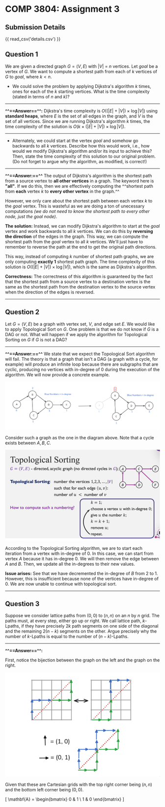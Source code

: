 # COMP 3804: Assignment 3

## Submission Details

{{ read_csv('details.csv') }}

## Question 1

We are given a directed graph $G =(V,E)$ with $|V|$  = $n$ vertices.  Let $goal$ be a vertex  of $G$.  We want to compute a shortest path   from each of  $k$ vertices of $G$ to $goal$, where $k<n$.

- We could solve the problem by applying Dijkstra's algorithm $k$ times, ones for each of the $k$ starting vertices. What is the time  complexity (stated in terms of $n$ and $k$)? 

---

**^^==Answer==^^:** Dijkstra's time complexity is $O((|E|+|V|) \times \log |V|)$ using **standard heaps**, where $E$ is the set of all edges in the graph, and $V$ is the set of all vertices. Since we are running Dijkstra's algorithm $k$ times, the time complexity of the solution is $O(k \times (|E|+|V|) \times \log |V|)$.

---

- Alternately, we could  start at  the vertex $goal$ and  somehow go backwards to all $k$ vertices. Describe how this would work, i.e., how would we modify Dijkstra's algorithm and/or its input to achieve this?  Then, state the time complexity of this solution to our original problem. (Do not forget to argue why the algorithm, as modified, is correct!)

---

**^^==Answer:==^^** The output of Dijkstra's algorithm is the shortest path from a source vertex to **all other vertices** in a graph. The keyword here is **"all"**. If we do this, then we are effectively computing the ^^shortest path from **each** vertex $k$ to **every other vertex** in the graph.^^

However, we only care about the shortest path between each vertex $k$ to the $goal$ vertex. This is wasteful as we are doing a ton of unecessary computations *(we do not need to know the shortest path to every other node, just the $goal$ node)*.

**The solution:** Instead, we can modify Dijkstra's algorithm to start at the $goal$ vertex and work backwards to all $k$ vertices. We can do this by **reversing the direction** of the edges in the graph. This way, we can compute the shortest path from the $goal$ vertex to all $k$ vertices. We'll just have to remember to reverse the path at the end to get the original path directions.

This way, instead of computing $k$ number of shortest path graphs, we are only computing **exactly 1** shortest path graph. The time complexity of this solution is $O((|E|+|V|) \times \log |V|)$, which is the same as Dijkstra's algorithm.

**Correctness:** The correctness of this algorithm is guaranteed by the fact that the shortest path from a source vertex to a destination vertex is the same as the shortest path from the destination vertex to the source vertex when the direction of the edges is reversed.

---

## Question 2

Let $G =(V,E)$  be a graph with vertex set,  $V$, and edge set $E$.  We would like to apply Topological Sort on $G$. One problem is that we do not know if $G$ is a DAG or not. What will happen if we apply the algorithm for  Topological Sorting on $G$ if $G$ is not a DAG?

---

**^^==Answer:==^^** We state that we expect the Topological Sort algorithm will fail. The theory is that a graph that isn't a DAG (a graph with a cycle, for example) will produce an infinite loop because there are subgraphs that are cyclic, producing no vertices with in-degree of 0 during the execution of the algorithm. We will now provide a concrete example.

![alt text](image.png)

Consider such a graph as the one in the diagram above. Note that a cycle exists between ${A, B, C}$.

![alt text](image-1.png)

According to the Topological Sorting algorithm, we are to start each iteration from a vertex with in-degree of 0. In this case, we can start from vertex $A$ because it has in-degree 0. We will then remove the edge between $A$ and $B$. Then, we update all the in-degrees to their new values.

**Issue arises:** See that we have decremented the in-degree of $B$ from 2 to 1. However, this is insufficient because none of the vertices have in-degree of 0. We are now unable to continue with topological sort.

---

## Question 3

Suppose we consider lattice paths from $(0,0)$ to $(n,n)$ on an  $n$  by  $n$ grid. The paths must, at every step,  either go up or  right. We call lattice path, $k$-Lpaths, if  they have precisely $2k$ path segments on one side of the diagonal  and the remaining $2(n-k)$ segments on the other.  Argue precisely why the number of $k$-Lpaths is equal to the number of $(n-k)$-Lpaths. 

---

**^^==Answer==^^:**

First, notice the bijection between the graph on the left and the graph on the right.

![alt text](image-2.png)

Given that these are Cartesian grids with the top right corner being $(n,n)$ and the bottom left corner being $(0,0)$.

\[
\mathbf{A} = 
\begin{bmatrix}
0 & 1 \\
1 & 0
\end{bmatrix}
\]